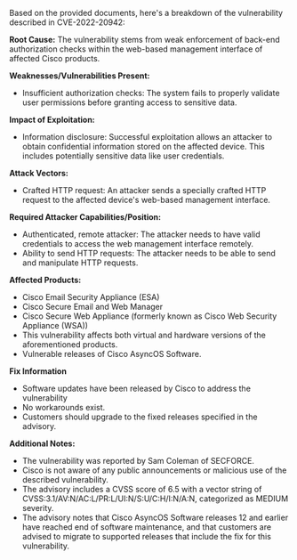 Based on the provided documents, here's a breakdown of the vulnerability described in CVE-2022-20942:

**Root Cause:**
The vulnerability stems from weak enforcement of back-end authorization checks within the web-based management interface of affected Cisco products.

**Weaknesses/Vulnerabilities Present:**
- Insufficient authorization checks: The system fails to properly validate user permissions before granting access to sensitive data.

**Impact of Exploitation:**
- Information disclosure: Successful exploitation allows an attacker to obtain confidential information stored on the affected device. This includes potentially sensitive data like user credentials.

**Attack Vectors:**
- Crafted HTTP request: An attacker sends a specially crafted HTTP request to the affected device's web-based management interface.

**Required Attacker Capabilities/Position:**
- Authenticated, remote attacker: The attacker needs to have valid credentials to access the web management interface remotely.
- Ability to send HTTP requests: The attacker needs to be able to send and manipulate HTTP requests.

**Affected Products:**
- Cisco Email Security Appliance (ESA)
- Cisco Secure Email and Web Manager
- Cisco Secure Web Appliance (formerly known as Cisco Web Security Appliance (WSA))
- This vulnerability affects both virtual and hardware versions of the aforementioned products.
- Vulnerable releases of Cisco AsyncOS Software.

**Fix Information**
- Software updates have been released by Cisco to address the vulnerability
- No workarounds exist.
- Customers should upgrade to the fixed releases specified in the advisory.

**Additional Notes:**
- The vulnerability was reported by Sam Coleman of SECFORCE.
- Cisco is not aware of any public announcements or malicious use of the described vulnerability.
- The advisory includes a CVSS score of 6.5 with a vector string of CVSS:3.1/AV:N/AC:L/PR:L/UI:N/S:U/C:H/I:N/A:N, categorized as MEDIUM severity.
- The advisory notes that Cisco AsyncOS Software releases 12 and earlier have reached end of software maintenance, and that customers are advised to migrate to supported releases that include the fix for this vulnerability.